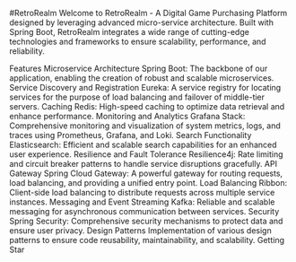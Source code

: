 #RetroRealm
Welcome to RetroRealm - A Digital Game Purchasing Platform designed  by leveraging advanced micro-service architecture. Built with Spring Boot, RetroRealm integrates a wide range of cutting-edge technologies and frameworks to ensure scalability, performance, and reliability.

Features
Microservice Architecture
Spring Boot: The backbone of our application, enabling the creation of robust and scalable microservices.
Service Discovery and Registration
Eureka: A service registry for locating services for the purpose of load balancing and failover of middle-tier servers.
Caching
Redis: High-speed caching to optimize data retrieval and enhance performance.
Monitoring and Analytics
Grafana Stack: Comprehensive monitoring and visualization of system metrics, logs, and traces using Prometheus, Grafana, and Loki.
Search Functionality
Elasticsearch: Efficient and scalable search capabilities for an enhanced user experience.
Resilience and Fault Tolerance
Resilience4j: Rate limiting and circuit breaker patterns to handle service disruptions gracefully.
API Gateway
Spring Cloud Gateway: A powerful gateway for routing requests, load balancing, and providing a unified entry point.
Load Balancing
Ribbon: Client-side load balancing to distribute requests across multiple service instances.
Messaging and Event Streaming
Kafka: Reliable and scalable messaging for asynchronous communication between services.
Security
Spring Security: Comprehensive security mechanisms to protect data and ensure user privacy.
Design Patterns
Implementation of various design patterns to ensure code reusability, maintainability, and scalability.
Getting Star

